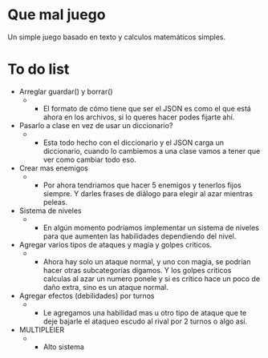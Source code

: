 # Que mal juego
Un simple juego basado en texto y calculos matemáticos simples.

# To do list
- Arreglar guardar() y borrar()
  - - El formato de cómo tiene que ser el JSON es como el que está ahora en los archivos, si lo queres hacer podes fijarte ahí.
- Pasarlo a clase en vez de usar un diccionario?
  - - Esta todo hecho con el diccionario y el JSON carga un diccionario, cuando lo cambiemos a una clase vamos a tener que ver como cambiar todo eso.
- Crear mas enemigos
  - - Por ahora tendriamos que hacer 5 enemigos y tenerlos fijos siempre. Y darles frases de diálogo para elegir al azar mientras peleas.
- Sistema de niveles
  - - En algún momento podríamos implementar un sistema de niveles para que aumenten las habilidades dependiendo del nivel.
- Agregar varios tipos de ataques y magia y golpes criticos.
  - - Ahora hay solo un ataque normal, y uno con magia, se podrían hacer otras subcategorías digamos. Y los golpes criticos calculas al azar un numero ponele y si es crítico hace un poco de daño extra, sino es un ataque normal.
- Agregar efectos (debilidades) por turnos
  - - Le agregamos una habilidad mas u otro tipo de ataque que te deje bajarle el ataqueo escudo al rival por 2 turnos o algo así.
- MULTIPLEIER
  - - Alto sistema
